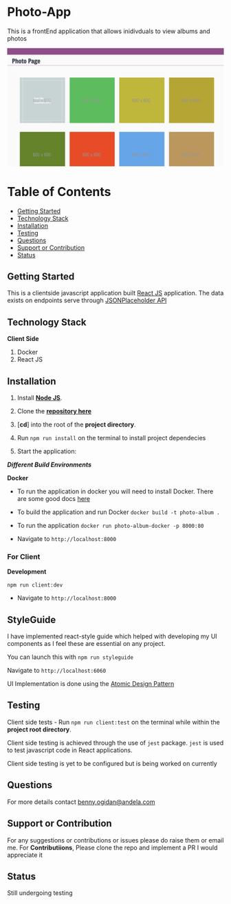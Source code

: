 # Photo-App
This is a frontEnd application that allows inidivduals to view albums and photos

<img width="1440" alt="Client Side" src="./screenshots/image.png">


# Table of Contents

- [Getting Started](#getting-started)
- [Technology Stack](#technology-stack)
- [Installation](#installation)
- [Testing](#testing)
- [Questions](#questions)
- [Support or Contribution](#support-or-contribution)
- [Status](#status)

## Getting Started
This is a clientside javascript application built [React JS](https://reactjs.org/) application. The data exists on endpoints serve through [JSONPlaceholder API](https://jsonplaceholder.typicode.com/)


## Technology Stack

**Client Side**
1. Docker
2. React JS


## Installation

1. Install [**Node JS**](https://nodejs.org/en/).

2. Clone the [**repository here**](https://github.com/benfluleck/photo-album-app.git)
3. [**cd**] into the root of the **project directory**.
4. Run `npm run install` on the terminal to install project dependecies

5. Start the application:

**_Different Build Environments_**

**Docker**
- To run the application in docker you will need to install Docker.
There are some good docs [here](https://docs.docker.com/)


- To build the application and run Docker
`docker build -t photo-album .`

- To run the application
`docker run photo-album-docker -p 8000:80`

- Navigate to `http://localhost:8000`

### For Client
**Development**
```
npm run client:dev
```
- Navigate to `http://localhost:8000`


## StyleGuide

I have implemented react-style guide which helped with developing my UI components as I feel these are essential on any project.

You can launch this with `npm run styleguide`

Navigate to `http://localhost:6060`

UI Implementation is done using the [Atomic Design Pattern](http://atomicdesign.bradfrost.com/chapter-2/)

## Testing

Client side tests - Run `npm run client:test` on the terminal while within the **project root directory**.

Client side testing is achieved through the use of `jest` package. `jest` is used to test javascript code in
React applications.

Client side testing is yet to be configured but is being worked on currently

## Questions
For more details contact benny.ogidan@andela.com

## Support or Contribution
For any suggestions or contributions or issues please do raise them or email me.
For **Contributiions**, Please clone the repo and implement a PR I would appreciate it

## Status
Still undergoing testing
